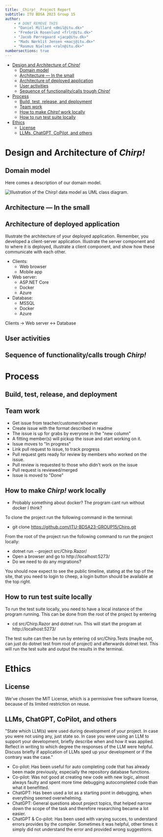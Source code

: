```yaml
---
title: _Chirp!_ Project Report
subtitle: ITU BDSA 2023 Group 15
author:
	- # DONT REMOVE THIS
    - "Daniel Millard <dmil@itu.dk>"
    - "Frederik Rosenlund <frlr@itu.dk>"
    - "Jacob Pærregaard <jacp@itu.dk>"
    - "Mads Nørklit Jensen <macj@itu.dk>"
    - "Rasmus Nielsen <raln@itu.dk>"
numbersections: true
---
```


- [Design and Architecture of _Chirp!_](#design-and-architecture-of-chirp)
  - [Domain model](#domain-model)
  - [Architecture — In the small](#architecture--in-the-small)
  - [Architecture of deployed application](#architecture-of-deployed-application)
  - [User activities](#user-activities)
  - [Sequence of functionality/calls trough _Chirp!_](#sequence-of-functionalitycalls-trough-chirp)
- [Process](#process)
  - [Build, test, release, and deployment](#build-test-release-and-deployment)
  - [Team work](#team-work)
  - [How to make _Chirp!_ work locally](#how-to-make-chirp-work-locally)
  - [How to run test suite locally](#how-to-run-test-suite-locally)
- [Ethics](#ethics)
  - [License](#license)
  - [LLMs, ChatGPT, CoPilot, and others](#llms-chatgpt-copilot-and-others)

# Design and Architecture of _Chirp!_

## Domain model

Here comes a description of our domain model.

![Illustration of the _Chirp!_ data model as UML class diagram.]()

## Architecture — In the small

## Architecture of deployed application
Illustrate the architecture of your deployed application. Remember, you developed a client-server application. Illustrate the server component and to where it is deployed, illustrate a client component, and show how these communicate with each other.

- Clients: 
  - Web browser
  - Mobile app
- Web server: 
  - ASP.NET Core
  - Docker
  - Azure
- Database: 
  - MSSQL
  - Docker
  - Azure

Clients -> Web server <-> Database

## User activities

## Sequence of functionality/calls trough _Chirp!_

# Process

## Build, test, release, and deployment

## Team work

- Get issue from teacher/customer/whoever
- Create issue with the format described in readme
- The issue is up for grabs by everyone in the "new column"
- A fitting member(s) will pickup the issue and start working on it.
- Issue moves to "In progress"
- Link pull request to issue, to track progress
- Pull request gets ready for review by members who worked on the issue.
- Pull review is requested to those who didn't work on the issue
- Pull request is reviewed/merged
- Issue is moved to "Done"

## How to make _Chirp!_ work locally
- Probably something about docker? The program cant run without docker I think?

To clone the project run the following command in the terminal: 

- git clone https://github.com/ITU-BDSA23-GROUP15/Chirp.git

From the root of the project run the following command to run the project locally:
- dotnet run --project src/Chirp.Razor/
- Open a browser and go to http://localhost:5273/
- Do we need to do any migrations?


You should now expect to see the public timeline, stating at the top of the site, that you need to login to cheep, a login button should be available at the top right.

## How to run test suite locally
To run the test suite locally, you need to have a local instance of the program running. This can be done from the root of the project by entering 
-  cd src/Chirp.Razor and dotnet run. This will start the program at http://localhost:5273/

The test suite can then be run by entering cd src/Chirp.Tests (maybe not, can just do dotnet test from root of project) and afterwards dotnet test. This will run the test suite and output the results in the terminal.




# Ethics

## License
We've chosen the MIT License, which is a permissive free software license, because of its limited restriction on reuse.

## LLMs, ChatGPT, CoPilot, and others
"State which LLM(s) were used during development of your project. In case you were not using any, just state so. In case you were using an LLM to support your development, briefly describe when and how it was applied. Reflect in writing to which degree the responses of the LLM were helpful. Discuss briefly if application of LLMs sped up your development or if the contrary was the case."

- Co-pilot: Has been useful for auto completing code that has already been made previously, especially the repository database functions.
- Co-pilot: Was not good at creating new code with new logic, almost always faulty and spent more time debugging autocompleted code than what it benefitted.
- ChatGPT: Has been used a lot as a starting point in debugging, when everything seemed overwhelming.
- ChatGPT: General questions about project topics, that helped narrow down the scope of the task and therefore researching became a lot easier.
- ChatGPT & Co-pilot: Has been used with varying succes, to understand errors provides by the compiler. Sometimes it was helpful, other times it simply did not understand the error and provided wrong suggestions.
